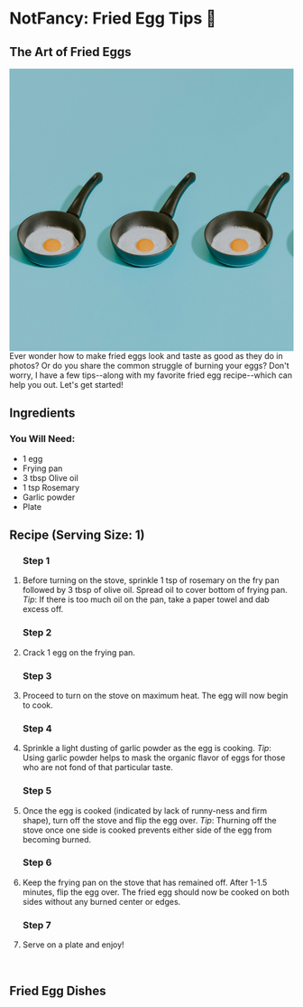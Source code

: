 <!DOCTYPE html>

<html lang="en">
  <meta charset="UTF-8">
  <head>
  <body>
    <h1>NotFancy: Fried Egg Tips 🍳</h1>
  <main>
  <section>
    <h2> The Art of Fried Eggs</h2>
    <a href=https://github.com/jennisa1/NotFancy-Website><img src="https://github.com/jennisa1/NotFancy-Website/blob/main/Images/Egg%20pan%202.png?raw=true" width="600 px" height="500 px" alt="Egg pan 2" img align="right"/></a>   
    <p> <!--TODO: add hook-->
      Ever wonder how to make fried eggs look and taste as good as they do in photos? Or do you share the common struggle of burning your eggs?
      Don't worry, I have a few tips--along with my favorite fried egg recipe--which can help you out. Let's get started! </p>
    </section>  
    <section>
      <h2>Ingredients</h2>
      <h3>You Will Need:</h3>
      <ul>
        <li>1 egg</li>
        <li>Frying pan</li>
        <li>3 tbsp Olive oil</li>
        <li>1 tsp Rosemary</li>
        <li>Garlic powder</li>
        <li>Plate</li>
      </ul>
      </p>
    </section>
    <section>
      <h2>Recipe (Serving Size: 1)</h2>
      <ol>
        <h3>Step 1</h3>
        <li>Before turning on the stove, sprinkle 1 tsp of rosemary on the fry pan followed by 3 tbsp of olive oil.
        Spread oil to cover bottom of frying pan. 
          <i>Tip</i>: If there is too much oil on the pan, take a paper towel and dab excess off.</li>
        <h3>Step 2</h3>
        <li>Crack 1 egg on the frying pan.</li>
        <h3>Step 3</h3>
        <li>Proceed to turn on the stove on maximum heat. The egg will now begin to cook.</li>
        <h3>Step 4</h3>
        <li>Sprinkle a light dusting of garlic powder as the egg is cooking.
          <i>Tip</i>: Using garlic powder helps to mask the organic flavor of eggs for those who are not fond of 
          that particular taste.</li>
        <h3>Step 5</h3>
        <li>Once the egg is cooked (indicated by lack of runny-ness and firm shape), turn off the stove and flip the 
          egg over.  <i>Tip</i>: Thurning off the stove once one side is cooked prevents either side of the egg from 
          becoming burned.</li>
        <h3>Step 6</h3>
        <li>Keep the frying pan on the stove that has remained off. After 1-1.5 minutes, flip the egg over. The fried
          egg should now be cooked on both sides without any burned center or edges.</li>
        <h3>Step 7</h3>
        <li>Serve on a plate and enjoy!</li>
      </ol>
    </section>
    <br/ >
    <section>
      <h2>Fried Egg Dishes</h2>
      <!--TODO: Fix Image Gallery
        <div class="gallery">
  <a target="_blank" href="https://github.com/jennisa1/NotFancy-Website/blob/main/Images/Kimchi%20Fried%20Rice.png?raw=true">
    <img src="https://github.com/jennisa1/NotFancy-Website/blob/main/Images/Kimchi%20Fried%20Rice.png?raw=true" alt="Kimchi Fried Rice" align="left" width="200" height="200">
  </a>
  <div class="gallery">Kimchi Fried Rice</div>
</div>

<div class="gallery">
  <a target="_blank" href="https://github.com/jennisa1/NotFancy-Website/blob/main/Images/Fried%20Rice.png?raw=true">
    <img src="https://github.com/jennisa1/NotFancy-Website/blob/main/Images/Fried%20Rice.png?raw=true" alt="Fried Rice" align="left" width="200"     height="200">       
  </a>
  <div class="gallery">Fried Rice</div>
</div>

<div class="gallery">
  <a target="_blank" href="https://github.com/jennisa1/NotFancy-Website/blob/main/Images/Korean%20Egg%20Roll.jpg?raw=true">
    <img src="https://github.com/jennisa1/NotFancy-Website/blob/main/Images/Korean%20Egg%20Roll.jpg?raw=true" alt="Korean Egg Roll" align="left" width="200" height="200">
  </a>
  <div class="gallery">Egg Roll</div>
</div>

<div class="gallery">
  <a target="_blank" href="https://github.com/jennisa1/NotFancy-Website/blob/main/Images/Egg%20Toast.jpg?raw=true">
    <img src="https://github.com/jennisa1/NotFancy-Website/blob/main/Images/Egg%20Toast.jpg?raw=true" alt="Egg Toast" img align="left" width="200" height="200">
  </a>
  <div class="gallery">Egg Toast</div>
</div>

  <div class="gallery">
  <a target="_blank" href="https://github.com/jennisa1/NotFancy-Website/blob/main/Images/Egg%20Muffins.png?raw=true">
    <img src="https://github.com/jennisa1/NotFancy-Website/blob/main/Images/Egg%20Muffins.png?raw=true" alt="Egg Muffins" img align="middle" width="200" height="200">
  </a>
  <div class="gallery">Egg Muffins</div>
</div>

  <div class="gallery">
  <a target="_blank" href="https://github.com/jennisa1/NotFancy-Website/blob/main/Images/Avocado%20Egg%20Sandwich.jpg?raw=true">
    <img src="https://github.com/jennisa1/NotFancy-Website/blob/main/Images/Avocado%20Egg%20Sandwich.jpg?raw=true" alt="Avocado Egg Sandwich" img align="right" width="200" height="200">
  </a>
  <div class="gallery">Avocado Egg Sandwich</div>
</div>
      </section>-->
    <section>
    <!--TODO: Favorite cooked egg style poll-->
    </section>
    <section>
    <!--TODO: Closing and contact info-->
    </section>
   </main>
  </body>
</html>

